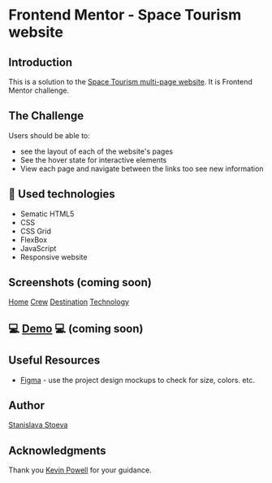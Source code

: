 # Frontend Mentor - Space Tourism website 

##  Introduction
This is a solution to the [Space Tourism multi-page website](https://www.frontendmentor.io/challenges/space-tourism-multipage-website-gRWj1URZ3). It is Frontend Mentor challenge.

## The Challenge
Users should be able to:
  * see the layout of each of the website's pages
  * See the hover state for interactive elements
  * View each page and navigate between the links too see new information

## :hammer: Used technologies
* Sematic HTML5
* CSS
* CSS Grid
* FlexBox
* JavaScript
* Responsive website

## Screenshots  (coming soon)
[Home]()
[Crew]()
[Destination]()
[Technology]()

## :computer: [Demo]() :computer: (coming soon)

## Useful Resources
 * [Figma]() - use the project design mockups to check for size, colors. etc.

## Author
[Stanislava Stoeva](https://github.com/StasiS-web) 

## Acknowledgments
Thank you [Kevin Powell](https://scrimba.com/learn/spacetravel) for your guidance.